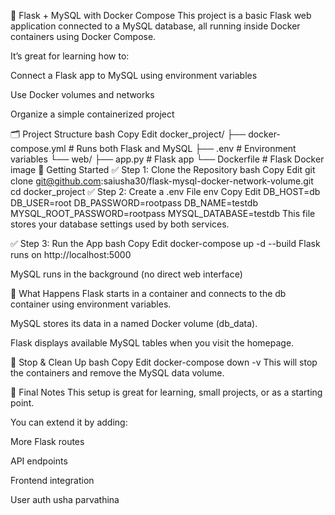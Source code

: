 🌟 Flask + MySQL with Docker Compose
This project is a basic Flask web application connected to a MySQL database, all running inside Docker containers using Docker Compose.

It’s great for learning how to:

Connect a Flask app to MySQL using environment variables

Use Docker volumes and networks

Organize a simple containerized project

🗂 Project Structure
bash
Copy
Edit
docker_project/
├── docker-compose.yml     # Runs both Flask and MySQL
├── .env                   # Environment variables
└── web/
    ├── app.py             # Flask app
    └── Dockerfile         # Flask Docker image
🚀 Getting Started
✅ Step 1: Clone the Repository
bash
Copy
Edit
git clone git@github.com:saiusha30/flask-mysql-docker-network-volume.git
cd docker_project
✅ Step 2: Create a .env File
env
Copy
Edit
DB_HOST=db
DB_USER=root
DB_PASSWORD=rootpass
DB_NAME=testdb
MYSQL_ROOT_PASSWORD=rootpass
MYSQL_DATABASE=testdb
This file stores your database settings used by both services.

✅ Step 3: Run the App
bash
Copy
Edit
docker-compose up -d --build
Flask runs on http://localhost:5000

MySQL runs in the background (no direct web interface)

🧪 What Happens
Flask starts in a container and connects to the db container using environment variables.

MySQL stores its data in a named Docker volume (db_data).

Flask displays available MySQL tables when you visit the homepage.

🛑 Stop & Clean Up
bash
Copy
Edit
docker-compose down -v
This will stop the containers and remove the MySQL data volume.

🙌 Final Notes
This setup is great for learning, small projects, or as a starting point.

You can extend it by adding:

More Flask routes

API endpoints

Frontend integration

User auth
usha parvathina


